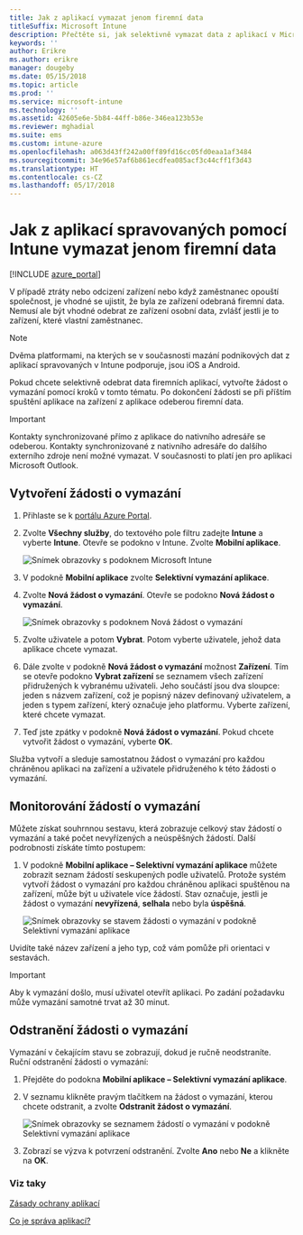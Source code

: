 ```yaml
---
title: Jak z aplikací vymazat jenom firemní data
titleSuffix: Microsoft Intune
description: Přečtěte si, jak selektivně vymazat data z aplikací v Microsoft Intune.
keywords: ''
author: Erikre
ms.author: erikre
manager: dougeby
ms.date: 05/15/2018
ms.topic: article
ms.prod: ''
ms.service: microsoft-intune
ms.technology: ''
ms.assetid: 42605e6e-5b84-44ff-b86e-346ea123b53e
ms.reviewer: mghadial
ms.suite: ems
ms.custom: intune-azure
ms.openlocfilehash: a063d43ff242a00ff89fd16cc05fd0eaa1af3484
ms.sourcegitcommit: 34e96e57af6b861ecdfea085acf3c44cff1f3d43
ms.translationtype: HT
ms.contentlocale: cs-CZ
ms.lasthandoff: 05/17/2018
---
```

# <a name="how-to-wipe-only-corporate-data-from-intune-managed-apps"></a>Jak z aplikací spravovaných pomocí Intune vymazat jenom firemní data

[!INCLUDE [azure_portal](./includes/azure_portal.md)]

V případě ztráty nebo odcizení zařízení nebo když zaměstnanec opouští společnost, je vhodné se ujistit, že byla ze zařízení odebraná firemní data. Nemusí ale být vhodné odebrat ze zařízení osobní data, zvlášť jestli je to zařízení, které vlastní zaměstnanec.

>[!NOTE]
> Dvěma platformami, na kterých se v současnosti mazání podnikových dat z aplikací spravovaných v Intune podporuje, jsou iOS a Android.

Pokud chcete selektivně odebrat data firemních aplikací, vytvořte žádost o vymazání pomocí kroků v tomto tématu. Po dokončení žádosti se při příštím spuštění aplikace na zařízení z aplikace odeberou firemní data.

>[!IMPORTANT]
> Kontakty synchronizované přímo z aplikace do nativního adresáře se odeberou. Kontakty synchronizované z nativního adresáře do dalšího externího zdroje není možné vymazat. V současnosti to platí jen pro aplikaci Microsoft Outlook.

## <a name="create-a-wipe-request"></a>Vytvoření žádosti o vymazání

1.  Přihlaste se k [portálu Azure Portal](https://portal.azure.com).

2.  Zvolte **Všechny služby**, do textového pole filtru zadejte **Intune** a vyberte **Intune**. Otevře se podokno v Intune. Zvolte **Mobilní aplikace**.

    ![Snímek obrazovky s podoknem Microsoft Intune](./media/apps-selective-wipe01.png)

3.  V podokně **Mobilní aplikace** zvolte **Selektivní vymazání aplikace**.

4.  Zvolte **Nová žádost o vymazání**. Otevře se podokno **Nová žádost o vymazání**.

    ![Snímek obrazovky s podoknem Nová žádost o vymazání](./media/AzurePortal_MAM_NewWipeRequest.png)

5.  Zvolte uživatele a potom **Vybrat**. Potom vyberte uživatele, jehož data aplikace chcete vymazat.

6.  Dále zvolte v podokně **Nová žádost o vymazání** možnost **Zařízení**. Tím se otevře podokno **Vybrat zařízení** se seznamem všech zařízení přidružených k vybranému uživateli. Jeho součástí jsou dva sloupce: jeden s názvem zařízení, což je popisný název definovaný uživatelem, a jeden s typem zařízení, který označuje jeho platformu. Vyberte zařízení, které chcete vymazat.

7.  Teď jste zpátky v podokně **Nová žádost o vymazání**. Pokud chcete vytvořit žádost o vymazání, vyberte **OK**.

Služba vytvoří a sleduje samostatnou žádost o vymazání pro každou chráněnou aplikaci na zařízení a uživatele přidruženého k této žádosti o vymazání.

## <a name="monitor-your-wipe-requests"></a>Monitorování žádostí o vymazání

Můžete získat souhrnnou sestavu, která zobrazuje celkový stav žádostí o vymazání a také počet nevyřízených a neúspěšných žádostí. Další podrobnosti získáte tímto postupem:

1.  V podokně **Mobilní aplikace – Selektivní vymazání aplikace** můžete zobrazit seznam žádostí seskupených podle uživatelů. Protože systém vytvoří žádost o vymazání pro každou chráněnou aplikaci spuštěnou na zařízení, může být u uživatele více žádostí. Stav označuje, jestli je žádost o vymazání **nevyřízená**, **selhala** nebo byla **úspěšná**.

    ![Snímek obrazovky se stavem žádosti o vymazání v podokně Selektivní vymazání aplikace](./media/wipe-request-status-1.png)

Uvidíte také název zařízení a jeho typ, což vám pomůže při orientaci v sestavách.

>[!IMPORTANT]
> Aby k vymazání došlo, musí uživatel otevřít aplikaci. Po zadání požadavku může vymazání samotné trvat až 30 minut.

## <a name="delete-a-wipe-request"></a>Odstranění žádosti o vymazání

Vymazání v čekajícím stavu se zobrazují, dokud je ručně neodstraníte. Ruční odstranění žádosti o vymazání:

1.  Přejděte do podokna **Mobilní aplikace – Selektivní vymazání aplikace**.

2.  V seznamu klikněte pravým tlačítkem na žádost o vymazání, kterou chcete odstranit, a zvolte **Odstranit žádost o vymazání**.

    ![Snímek obrazovky se seznamem žádostí o vymazání v podokně Selektivní vymazání aplikace](./media/delete-wipe-request.png)

3.  Zobrazí se výzva k potvrzení odstranění. Zvolte **Ano** nebo **Ne** a klikněte na **OK**.

### <a name="see-also"></a>Viz taky
[Zásady ochrany aplikací](app-protection-policy.md)

[Co je správa aplikací?](app-management.md)
